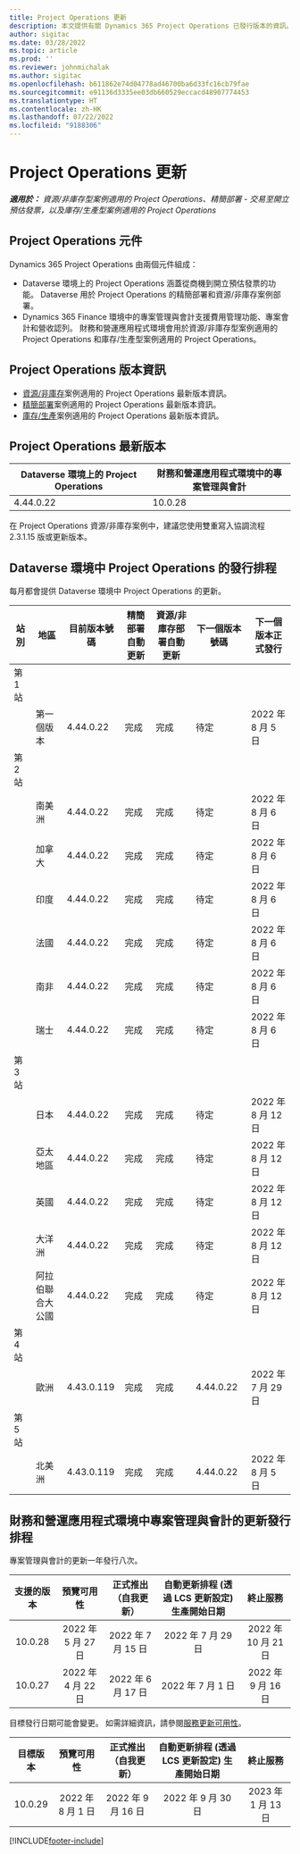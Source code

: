 ```yaml
---
title: Project Operations 更新
description: 本文提供有關 Dynamics 365 Project Operations 已發行版本的資訊。
author: sigitac
ms.date: 03/28/2022
ms.topic: article
ms.prod: ''
ms.reviewer: johnmichalak
ms.author: sigitac
ms.openlocfilehash: b611862e74d04778ad46700ba6d33fc16cb79fae
ms.sourcegitcommit: e91136d3335ee03db660529eccacd48907774453
ms.translationtype: HT
ms.contentlocale: zh-HK
ms.lasthandoff: 07/22/2022
ms.locfileid: "9188306"
---
```

# <a name="project-operations-updates"></a>Project Operations 更新

_**適用於：** 資源/非庫存型案例適用的 Project Operations、精簡部署 - 交易至開立預估發票，以及庫存/生產型案例適用的 Project Operations_



## <a name="project-operations-components"></a>Project Operations 元件

Dynamics 365 Project Operations 由兩個元件組成：

- Dataverse 環境上的 Project Operations 涵蓋從商機到開立預估發票的功能。 Dataverse 用於 Project Operations 的精簡部署和資源/非庫存案例部署。
- Dynamics 365 Finance 環境中的專案管理與會計支援費用管理功能、專案會計和營收認列。 財務和營運應用程式環境會用於資源/非庫存型案例適用的 Project Operations 和庫存/生產型案例適用的 Project Operations。

## <a name="project-operations-release-notes"></a>Project Operations 版本資訊
- [資源/非庫存](whats-new-july-2022-resource-based.md)案例適用的 Project Operations 最新版本資訊。
- [精簡部署](../pro/whats-new/whats-new-july-2022-lite.md)案例適用的 Project Operations 最新版本資訊。
- [庫存/生產](../prod-pma/whats-new/whats-new-jul-2022-stocked.md)案例適用的 Project Operations 最新版本資訊。

## <a name="project-operations-latest-version"></a>Project Operations 最新版本

| Dataverse 環境上的 Project Operations | 財務和營運應用程式環境中的專案管理與會計 | 
| --- | --- |
| 4.44.0.22 | 10.0.28 |

在 Project Operations 資源/非庫存案例中，建議您使用雙重寫入協調流程 2.3.1.15 版或更新版本。

## <a name="release-schedule-for-project-operations-on-dataverse-environment"></a>Dataverse 環境中 Project Operations 的發行排程

每月都會提供 Dataverse 環境中 Project Operations 的更新。 

| 站別 | 地區 | 目前版本號碼 | 精簡部署自動更新 | 資源/非庫存部署自動更新 | 下一個版本號碼 | 下一個版本正式發行 |
|-----------|-----------------------|-----------------|--------------------|---------------------|---------------------|---------------------|
| 第 1 站 |   &nbsp;              |    &nbsp;       | &nbsp;             |      &nbsp;         |      &nbsp;         |      &nbsp;         |
|   &nbsp;  | 第一個版本         |  4.44.0.22      | 完成           | 完成            | 待定                 | 2022 年 8 月 5 日       |
| 第 2 站 |   &nbsp;              |    &nbsp;       | &nbsp;             |      &nbsp;         |      &nbsp;         |      &nbsp;         |
|   &nbsp;  | 南美洲         |  4.44.0.22      | 完成           | 完成            | 待定                 | 2022 年 8 月 6 日       |
|   &nbsp;  | 加拿大                |  4.44.0.22      | 完成           | 完成            | 待定                 | 2022 年 8 月 6 日       |
|   &nbsp;  | 印度                 |  4.44.0.22      | 完成           | 完成            | 待定                 | 2022 年 8 月 6 日       |
|   &nbsp;  | 法國                |  4.44.0.22      | 完成           | 完成            | 待定                 | 2022 年 8 月 6 日       |
|   &nbsp;  | 南非          |  4.44.0.22      | 完成           | 完成            | 待定                 | 2022 年 8 月 6 日       |
|   &nbsp;  | 瑞士           |  4.44.0.22      | 完成           | 完成            | 待定                 | 2022 年 8 月 6 日       |
| 第 3 站 |      &nbsp;           |     &nbsp;      |     &nbsp;         |      &nbsp;         |      &nbsp;         |      &nbsp;         |
|   &nbsp;  | 日本                 |  4.44.0.22      | 完成      | 完成       | 待定                 | 2022 年 8 月 12 日       |
|   &nbsp;  | 亞太地區          |  4.44.0.22      | 完成      | 完成       | 待定                 | 2022 年 8 月 12 日       |
|   &nbsp;  | 英國         |  4.44.0.22      | 完成      | 完成       | 待定                 | 2022 年 8 月 12 日       |
|   &nbsp;  | 大洋洲               |  4.44.0.22      | 完成      | 完成       | 待定                 | 2022 年 8 月 12 日       |
|   &nbsp;  | 阿拉伯聯合大公國  |  4.44.0.22      | 完成      | 完成       | 待定                 | 2022 年 8 月 12 日       |
| 第 4 站 |     &nbsp;            |     &nbsp;      |     &nbsp;         |      &nbsp;         |      &nbsp;         |      &nbsp;         |
|   &nbsp;  | 歐洲                |  4.43.0.119      | 完成           | 完成            | 4.44.0.22           | 2022 年 7 月 29 日       |
| 第 5 站 |     &nbsp;            |     &nbsp;      |     &nbsp;         |      &nbsp;         |      &nbsp;         |      &nbsp;         |
|   &nbsp;  | 北美洲         |  4.43.0.119      | 完成           | 完成            | 4.44.0.22           | 2022 年 8 月 5 日       |

## <a name="release-schedule-for-project-management-and-accounting-in-the-finance-and-operations-apps-environment"></a>財務和營運應用程式環境中專案管理與會計的更新發行排程

專案管理與會計的更新一年發行八次。

|支援的版本| 預覽可用性 | 正式推出（自我更新） | 自動更新排程 (透過 LCS 更新設定) 生產開始日期 |   終止服務   |
|:---------------:|:---------------------------:|:---------------------------------:|:--------------------------------------------------------------------:|:------------------:|
|     10.0.28     |      2022 年 5 月 27 日           |        2022 年 7 月 15 日              |                          2022 年 7 月 29 日                               | 2022 年 10 月 21 日   |
|     10.0.27     |      2022 年 4 月 22 日         |        2022 年 6 月 17 日              |                          2022 年 7 月 1 日                                | 2022 年 9 月 16 日 |

目標發行日期可能會變更。 如需詳細資訊，請參閱[服務更新可用性](/dynamics365/fin-ops-core/fin-ops/get-started/public-preview-releases?toc=%2fdynamics365%2ffinance%2ftoc.json)。

|目標版本 | 預覽可用性 | 正式推出（自我更新） | 自動更新排程 (透過 LCS 更新設定) 生產開始日期 |   終止服務   |
|:---------------:|:---------------------------:|:---------------------------------:|:--------------------------------------------------------------------:|:------------------:|
|     10.0.29     |      2022 年 8 月 1 日         |       2022 年 9 月 16 日          |                        2022 年 9 月 30 日                            | 2023 年 1 月 13 日   |

[!INCLUDE[footer-include](../includes/footer-banner.md)]
